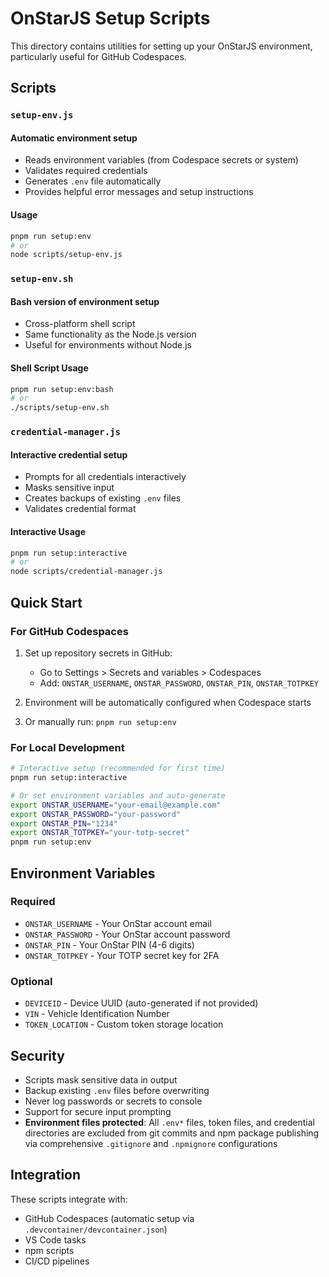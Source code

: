 # OnStarJS Setup Scripts

This directory contains utilities for setting up your OnStarJS environment, particularly useful for GitHub Codespaces.

## Scripts

### `setup-env.js`

#### Automatic environment setup

- Reads environment variables (from Codespace secrets or system)
- Validates required credentials
- Generates `.env` file automatically
- Provides helpful error messages and setup instructions

#### Usage

```bash
pnpm run setup:env
# or
node scripts/setup-env.js
```

### `setup-env.sh`

#### Bash version of environment setup

- Cross-platform shell script
- Same functionality as the Node.js version
- Useful for environments without Node.js

#### Shell Script Usage

```bash
pnpm run setup:env:bash
# or
./scripts/setup-env.sh
```

### `credential-manager.js`

#### Interactive credential setup

- Prompts for all credentials interactively
- Masks sensitive input
- Creates backups of existing `.env` files
- Validates credential format

#### Interactive Usage

```bash
pnpm run setup:interactive
# or
node scripts/credential-manager.js
```

## Quick Start

### For GitHub Codespaces

1. Set up repository secrets in GitHub:
   - Go to Settings > Secrets and variables > Codespaces
   - Add: `ONSTAR_USERNAME`, `ONSTAR_PASSWORD`, `ONSTAR_PIN`, `ONSTAR_TOTPKEY`

2. Environment will be automatically configured when Codespace starts

3. Or manually run: `pnpm run setup:env`

### For Local Development

```bash
# Interactive setup (recommended for first time)
pnpm run setup:interactive

# Or set environment variables and auto-generate
export ONSTAR_USERNAME="your-email@example.com"
export ONSTAR_PASSWORD="your-password"
export ONSTAR_PIN="1234"
export ONSTAR_TOTPKEY="your-totp-secret"
pnpm run setup:env
```

## Environment Variables

### Required

- `ONSTAR_USERNAME` - Your OnStar account email
- `ONSTAR_PASSWORD` - Your OnStar account password
- `ONSTAR_PIN` - Your OnStar PIN (4-6 digits)
- `ONSTAR_TOTPKEY` - Your TOTP secret key for 2FA

### Optional

- `DEVICEID` - Device UUID (auto-generated if not provided)
- `VIN` - Vehicle Identification Number
- `TOKEN_LOCATION` - Custom token storage location

## Security

- Scripts mask sensitive data in output
- Backup existing `.env` files before overwriting
- Never log passwords or secrets to console
- Support for secure input prompting
- **Environment files protected**: All `.env*` files, token files, and credential directories are excluded from git commits and npm package publishing via comprehensive `.gitignore` and `.npmignore` configurations

## Integration

These scripts integrate with:

- GitHub Codespaces (automatic setup via `.devcontainer/devcontainer.json`)
- VS Code tasks
- npm scripts
- CI/CD pipelines
